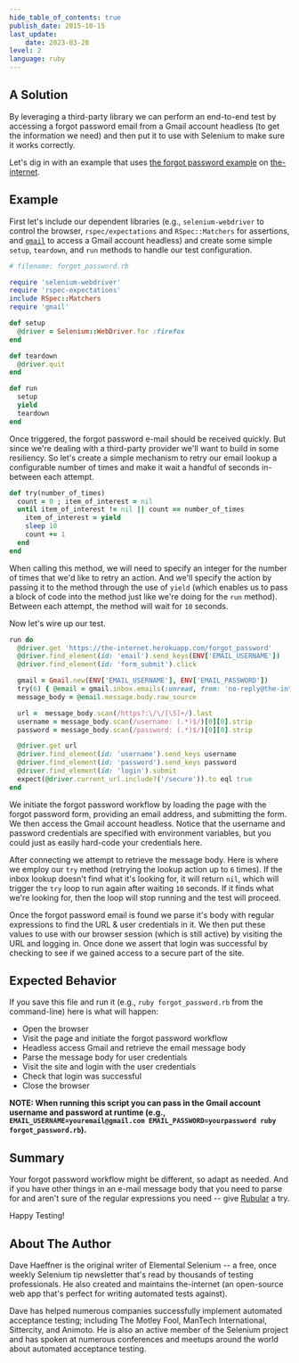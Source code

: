 ```yaml
---
hide_table_of_contents: true
publish_date: 2015-10-15
last_update:
    date: 2023-03-20
level: 2
language: ruby
---
```


## A Solution

By leveraging a third-party library we can perform an end-to-end test by accessing a forgot password email from a 
Gmail account headless (to get the information we need) and then put it to use with Selenium to make sure it works 
correctly.

Let's dig in with an example that uses [the forgot password example](http://the-internet.herokuapp.com/forgot_password) 
on [the-internet](https://github.com/saucelabs/the-internet).

## Example

First let's include our dependent libraries (e.g., `selenium-webdriver` to control the browser, `rspec/expectations` 
and `RSpec::Matchers` for assertions, and [`gmail`](https://github.com/dcparker/ruby-gmail) to access a Gmail account headless) and create some 
simple `setup`, `teardown`, and `run` methods to handle our test configuration.

```ruby
# filename: forgot_password.rb

require 'selenium-webdriver'
require 'rspec-expectations'
include RSpec::Matchers
require 'gmail'

def setup
  @driver = Selenium::WebDriver.for :firefox
end

def teardown
  @driver.quit
end

def run
  setup
  yield
  teardown
end
```

Once triggered, the forgot password e-mail should be received quickly. But since we're dealing with a third-party 
provider we'll want to build in some resiliency. So let's create a simple mechanism to retry our email lookup a 
configurable number of times and make it wait a handful of seconds in-between each attempt.

```ruby
def try(number_of_times)
  count = 0 ; item_of_interest = nil
  until item_of_interest != nil || count == number_of_times
    item_of_interest = yield
    sleep 10
    count += 1
  end
end
```

When calling this method, we will need to specify an integer for the number of times that we'd like to retry an 
action. And we'll specify the action by passing it to the method through the use of `yield` (which enables us to 
pass a block of code into the method just like we're doing for the `run` method). Between each attempt, the 
method will wait for `10` seconds.

Now let's wire up our test.

```ruby
run do
  @driver.get 'https://the-internet.herokuapp.com/forgot_password'
  @driver.find_element(id: 'email').send_keys(ENV['EMAIL_USERNAME'])
  @driver.find_element(id: 'form_submit').click

  gmail = Gmail.new(ENV['EMAIL_USERNAME'], ENV['EMAIL_PASSWORD'])
  try(6) { @email = gmail.inbox.emails(:unread, from: 'no-reply@the-internet.herokuapp.com').last }
  message_body = @email.message.body.raw_source

  url =  message_body.scan(/https?:\/\/[\S]+/).last
  username = message_body.scan(/username: (.*)$/)[0][0].strip
  password = message_body.scan(/password: (.*)$/)[0][0].strip

  @driver.get url
  @driver.find_element(id: 'username').send_keys username
  @driver.find_element(id: 'password').send_keys password
  @driver.find_element(id: 'login').submit
  expect(@driver.current_url.include?('/secure')).to eql true
end
```

We initiate the forgot password workflow by loading the page with the forgot password form, providing an email 
address, and submitting the form. We then access the Gmail account headless. Notice that the username and password 
credentials are specified with environment variables, but you could just as easily hard-code your credentials here.

After connecting we attempt to retrieve the message body. Here is where we employ our `try` method (retrying the 
lookup action up to `6` times). If the inbox lookup doesn't find what it's looking for, it will return `nil`, 
which will trigger the `try` loop to run again after waiting `10` seconds. If it finds what we're looking for, 
then the loop will stop running and the test will proceed.

Once the forgot password email is found we parse it's body with regular expressions to find the URL & user 
credentials in it. We then put these values to use with our browser session (which is still active) by visiting
the URL and logging in. Once done we assert that login was successful by checking to see if we gained access to a 
secure part of the site.


## Expected Behavior

If you save this file and run it (e.g., `ruby forgot_password.rb` from the command-line) here is what will happen:

+ Open the browser
+ Visit the page and initiate the forgot password workflow
+ Headless access Gmail and retrieve the email message body
+ Parse the message body for user credentials
+ Visit the site and login with the user credentials
+ Check that login was successful
+ Close the browser

__NOTE: When running this script you can pass in the Gmail account username and password at runtime 
(e.g., `EMAIL_USERNAME=youremail@gmail.com EMAIL_PASSWORD=yourpassword ruby forgot_password.rb`).__

## Summary

Your forgot password workflow might be different, so adapt as needed. And if you have other things in an e-mail 
message body that you need to parse for and aren't sure of the regular expressions you need -- give 
[Rubular](http://rubular.com/) a try.

Happy Testing!

## About The Author

Dave Haeffner is the original writer of Elemental Selenium -- a free, once weekly Selenium tip newsletter that's 
read by thousands of testing professionals. He also created and maintains the-internet (an open-source web app 
that's perfect for writing automated tests against).

Dave has helped numerous companies successfully implement automated acceptance testing; including The Motley Fool,
ManTech International, Sittercity, and Animoto. He is also an active member of the Selenium project and has spoken at 
numerous conferences and meetups around the world about automated acceptance testing.

